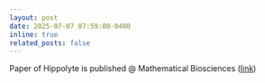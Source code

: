 ```yaml
---
layout: post
date: 2025-07-07 07:59:00-0400
inline: true
related_posts: false
---
```


Paper of Hippolyte is published @ Mathematical Biosciences ([link](https://doi.org/10.1016/j.mbs.2025.109503))

